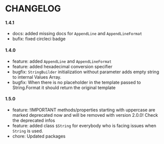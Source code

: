 # CHANGELOG

#### 1.4.1
- docs: added missing docs for `AppendLine` and `AppendLineFormat`
- bufix: fixed circleci badge

#### 1.4.0
- feature: added `AppendLine` and `AppendLineFormat`
- feature: added hexadecimal conversion specifier
- bugfix: `StringBuilder` initialization without parameter adds empty string to internal Values Array.
- bugfix: When there is no placeholder in the template passed to String.Format it should return the original template

#### 1.5.0
- feature: !IMPORTANT methods/properties starting with uppercase are marked deprecated now and will be removed with version 2.0.0! Check the deprecated infos
- feature: added class `$String` for everybody who is facing issues when `String` is used.
- chore: Updated packages